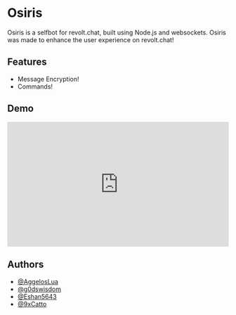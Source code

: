 # Osiris

Osiris is a selfbot for revolt.chat, built using Node.js and websockets.
Osiris was made to enhance the user experience on revolt.chat!

## Features

- Message Encryption!
- Commands!

## Demo

<div style="width:100%;height:0px;position:relative;padding-bottom:56.250%;"><iframe src="https://streamable.com/e/h2s5ty" frameborder="0" width="100%" height="100%" allowfullscreen style="width:100%;height:100%;position:absolute;left:0px;top:0px;overflow:hidden;"></iframe></div>


## Authors

- [@AggelosLua](https://github.com/AggelosLua)
- [@g0dswisdom](https://github.com/g0dswisdom)
- [@Eshan5643](https://github.com/Eshan5643)
- [@9xCatto](https://github.com/9xCatto)
